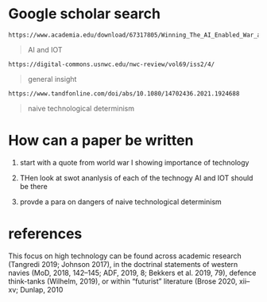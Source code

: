 # Google scholar search

    https://www.academia.edu/download/67317805/Winning_The_AI_Enabled_War_at_Sea_Center_for_International_Maritime_Security.pdf

> AI and IOT

    https://digital-commons.usnwc.edu/nwc-review/vol69/iss2/4/

> general insight

    https://www.tandfonline.com/doi/abs/10.1080/14702436.2021.1924688

> naive technological determinism

# How can a paper be written

1. start with a quote from world war I showing importance of technology

2. THen look at swot ananlysis of each of the technogy AI and IOT should be there

3. provde a para on dangers of naive technological determinism



# references

This focus on high technology can
be found across academic research (Tangredi 2019; Johnson 2017), in the doctrinal
statements of western navies (MoD, 2018, 142–145; ADF, 2019, 8; Bekkers et al. 2019,
79), defence think-tanks (Wilhelm, 2019), or within “futurist” literature (Brose 2020, xii–
xv; Dunlap, 2010

